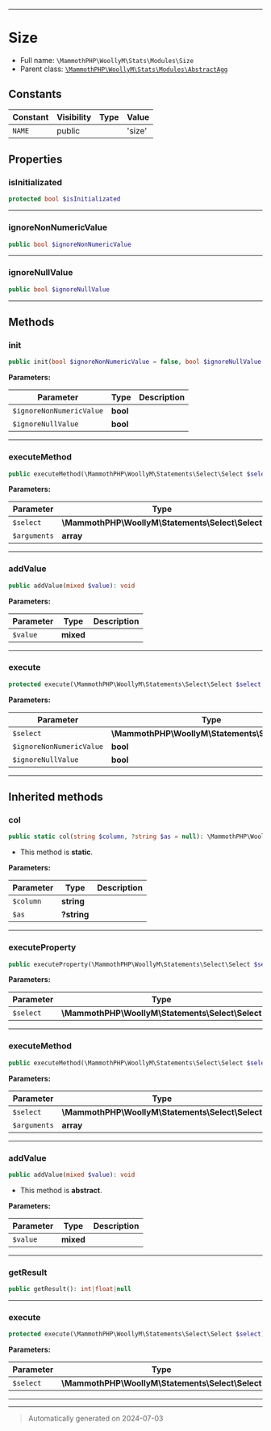 ***

# Size





* Full name: `\MammothPHP\WoollyM\Stats\Modules\Size`
* Parent class: [`\MammothPHP\WoollyM\Stats\Modules\AbstractAgg`](./AbstractAgg.md)


## Constants

| Constant | Visibility | Type | Value |
|:---------|:-----------|:-----|:------|
|`NAME`|public| |&#039;size&#039;|

## Properties


### isInitializated



```php
protected bool $isInitializated
```






***

### ignoreNonNumericValue



```php
public bool $ignoreNonNumericValue
```






***

### ignoreNullValue



```php
public bool $ignoreNullValue
```






***

## Methods


### init



```php
public init(bool $ignoreNonNumericValue = false, bool $ignoreNullValue = false): void
```








**Parameters:**

| Parameter | Type | Description |
|-----------|------|-------------|
| `$ignoreNonNumericValue` | **bool** |  |
| `$ignoreNullValue` | **bool** |  |





***

### executeMethod



```php
public executeMethod(\MammothPHP\WoollyM\Statements\Select\Select $select, array $arguments): int
```








**Parameters:**

| Parameter | Type | Description |
|-----------|------|-------------|
| `$select` | **\MammothPHP\WoollyM\Statements\Select\Select** |  |
| `$arguments` | **array** |  |





***

### addValue



```php
public addValue(mixed $value): void
```








**Parameters:**

| Parameter | Type | Description |
|-----------|------|-------------|
| `$value` | **mixed** |  |





***

### execute



```php
protected execute(\MammothPHP\WoollyM\Statements\Select\Select $select, bool $ignoreNonNumericValue = false, bool $ignoreNullValue = false): void
```








**Parameters:**

| Parameter | Type | Description |
|-----------|------|-------------|
| `$select` | **\MammothPHP\WoollyM\Statements\Select\Select** |  |
| `$ignoreNonNumericValue` | **bool** |  |
| `$ignoreNullValue` | **bool** |  |





***


## Inherited methods


### col



```php
public static col(string $column, ?string $as = null): \MammothPHP\WoollyM\Stats\AggProvider
```



* This method is **static**.




**Parameters:**

| Parameter | Type | Description |
|-----------|------|-------------|
| `$column` | **string** |  |
| `$as` | **?string** |  |





***

### executeProperty



```php
public executeProperty(\MammothPHP\WoollyM\Statements\Select\Select $select): int|float|null
```








**Parameters:**

| Parameter | Type | Description |
|-----------|------|-------------|
| `$select` | **\MammothPHP\WoollyM\Statements\Select\Select** |  |





***

### executeMethod



```php
public executeMethod(\MammothPHP\WoollyM\Statements\Select\Select $select, array $arguments): int|float|null
```








**Parameters:**

| Parameter | Type | Description |
|-----------|------|-------------|
| `$select` | **\MammothPHP\WoollyM\Statements\Select\Select** |  |
| `$arguments` | **array** |  |





***

### addValue



```php
public addValue(mixed $value): void
```




* This method is **abstract**.



**Parameters:**

| Parameter | Type | Description |
|-----------|------|-------------|
| `$value` | **mixed** |  |





***

### getResult



```php
public getResult(): int|float|null
```












***

### execute



```php
protected execute(\MammothPHP\WoollyM\Statements\Select\Select $select): void
```








**Parameters:**

| Parameter | Type | Description |
|-----------|------|-------------|
| `$select` | **\MammothPHP\WoollyM\Statements\Select\Select** |  |





***


***
> Automatically generated on 2024-07-03

